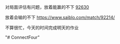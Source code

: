对局面评估有问题，放着能赢的不下 [92630](https://saiblo.sengxian.com/match/92630/)

放着会输的不下 https://www.saiblo.com/match/92214/

不算很忙，今天的时间完成明天的作业

"# ConnectFour" 
